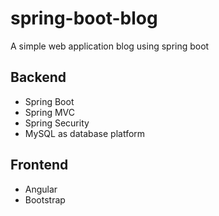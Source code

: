 # spring-boot-blog
A simple web application blog using spring boot

## Backend
- Spring Boot
- Spring MVC
- Spring Security
- MySQL as database platform

## Frontend
- Angular
- Bootstrap
